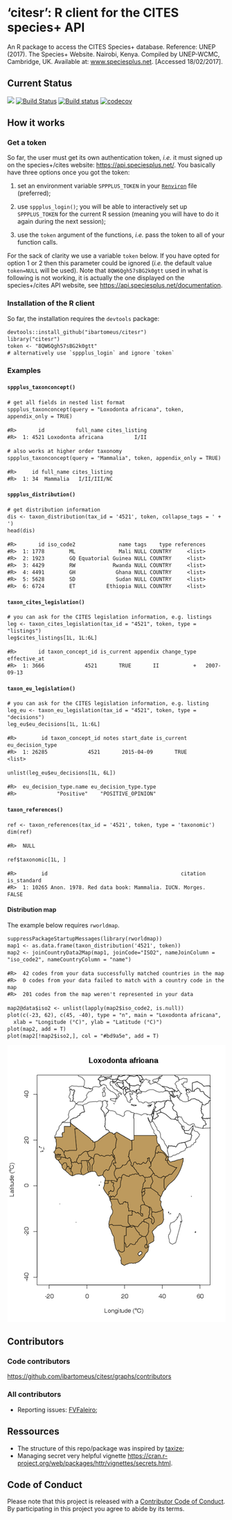 ‘citesr’: R client for the CITES species+ API
=============================================

An R package to access the CITES Species+ database. Reference: UNEP
(2017). The Species+ Website. Nairobi, Kenya. Compiled by UNEP-WCMC,
Cambridge, UK. Available at: www.speciesplus.net. \[Accessed
18/02/2017\].

Current Status
--------------

![](https://img.shields.io/badge/citesr-InDevelopment-d7ae67.svg)
[![Build
Status](https://travis-ci.org/ibartomeus/citesr.svg?branch=master)](https://travis-ci.org/ibartomeus/citesr)
[![Build
status](https://ci.appveyor.com/api/projects/status/j8u04bwan0kqpn0f?svg=true)](https://ci.appveyor.com/project/KevCaz/citesr)
[![codecov](https://codecov.io/gh/ibartomeus/citesr/branch/master/graph/badge.svg)](https://codecov.io/gh/ibartomeus/citesr)

How it works
------------

### Get a token

So far, the user must get its own authentication token, *i.e.* it must
signed up on the species+/cites website: <https://api.speciesplus.net/>.
You basically have three options once you got the token:

1.  set an environment variable `SPPPLUS_TOKEN` in your
    [`Renviron`](https://stat.ethz.ch/R-manual/R-devel/library/base/html/Startup.html)
    file (preferred);

2.  use `sppplus_login()`; you will be able to interactively set up
    `SPPPLUS_TOKEN` for the current R session (meaning you will have to
    do it again during the next session);

3.  use the `token` argument of the functions, *i.e.* pass the token to
    all of your function calls.

For the sack of clarity we use a variable `token` below. If you have
opted for option 1 or 2 then this parameter could be ignored (*i.e.* the
default value `token=NULL` will be used). Note that `8QW6Qgh57sBG2k0gtt`
used in what is following is not working, it is actually the one
displayed on the species+/cites API website, see
<https://api.speciesplus.net/documentation>.

### Installation of the R client

So far, the installation requires the `devtools` package:

    devtools::install_github("ibartomeus/citesr")
    library("citesr")
    token <- "8QW6Qgh57sBG2k0gtt"
    # alternatively use `sppplus_login` and ignore `token`

### Examples

#### `sppplus_taxonconcept()`

    # get all fields in nested list format
    sppplus_taxonconcept(query = "Loxodonta africana", token, appendix_only = TRUE)

    #R>       id          full_name cites_listing
    #R>  1: 4521 Loxodonta africana          I/II

    # also works at higher order taxonomy
    sppplus_taxonconcept(query = "Mammalia", token, appendix_only = TRUE)

    #R>     id full_name cites_listing
    #R>  1: 34  Mammalia   I/II/III/NC

#### `sppplus_distribution()`

    # get distribution information
    dis <- taxon_distribution(tax_id = '4521', token, collapse_tags = ' + ')
    head(dis)

    #R>       id iso_code2              name tags    type references
    #R>  1: 1778        ML              Mali NULL COUNTRY     <list>
    #R>  2: 1923        GQ Equatorial Guinea NULL COUNTRY     <list>
    #R>  3: 4429        RW            Rwanda NULL COUNTRY     <list>
    #R>  4: 4491        GH             Ghana NULL COUNTRY     <list>
    #R>  5: 5628        SD             Sudan NULL COUNTRY     <list>
    #R>  6: 6724        ET          Ethiopia NULL COUNTRY     <list>

#### `taxon_cites_legislation()`

    # you can ask for the CITES legislation information, e.g. listings
    leg <- taxon_cites_legislation(tax_id = "4521", token, type = "listings")
    leg$cites_listings[1L, 1L:6L]

    #R>       id taxon_concept_id is_current appendix change_type effective_at
    #R>  1: 3666             4521       TRUE       II           +   2007-09-13

#### `taxon_eu_legislation()`

    # you can ask for the CITES legislation information, e.g. listing
    leg_eu <- taxon_eu_legislation(tax_id = "4521", token, type = "decisions")
    leg_eu$eu_decisions[1L, 1L:6L]

    #R>        id taxon_concept_id notes start_date is_current eu_decision_type
    #R>  1: 26285             4521       2015-04-09       TRUE           <list>

    unlist(leg_eu$eu_decisions[1L, 6L])

    #R>  eu_decision_type.name eu_decision_type.type 
    #R>             "Positive"    "POSITIVE_OPINION"

#### `taxon_references()`

    ref <- taxon_references(tax_id = '4521', token, type = 'taxonomic')
    dim(ref)

    #R>  NULL

    ref$taxonomic[1L, ]

    #R>        id                                           citation is_standard
    #R>  1: 10265 Anon. 1978. Red data book: Mammalia. IUCN. Morges.       FALSE

#### Distribution map

The example below requires `rworldmap`.

    suppressPackageStartupMessages(library(rworldmap))
    map1 <- as.data.frame(taxon_distribution('4521', token))
    map2 <- joinCountryData2Map(map1, joinCode="ISO2", nameJoinColumn = "iso_code2", nameCountryColumn = "name")

    #R>  42 codes from your data successfully matched countries in the map
    #R>  0 codes from your data failed to match with a country code in the map
    #R>  201 codes from the map weren't represented in your data

    map2@data$iso2 <- unlist(lapply(map2$iso_code2, is.null))
    plot(c(-23, 62), c(45, -40), type = "n", main = "Loxodonta africana",
      xlab = "Longitude (°C)", ylab = "Latitude (°C)")
    plot(map2, add = T)
    plot(map2[!map2$iso2,], col = "#bd9a5e", add = T)

![](inst/assets/img/map-1.png)

Contributors
------------

### Code contributors

<https://github.com/ibartomeus/citesr/graphs/contributors>

### All contributors

-   Reporting issues: [FVFaleiro](https://github.com/FVFaleiro);

Ressources
----------

-   The structure of this repo/package was inspired by
    [taxize](https://github.com/ropensci/taxize);
-   Managing secret very helpful vignette
    <https://cran.r-project.org/web/packages/httr/vignettes/secrets.html>.

Code of Conduct
---------------

Please note that this project is released with a [Contributor Code of
Conduct](CONDUCT.md). By participating in this project you agree to
abide by its terms.
